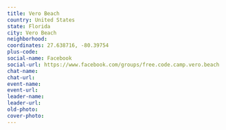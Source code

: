 ```yaml
---
title: Vero Beach
country: United States
state: Florida
city: Vero Beach
neighborhood: 
coordinates: 27.638716, -80.39754
plus-code:
social-name: Facebook
social-url: https://www.facebook.com/groups/free.code.camp.vero.beach
chat-name:
chat-url:
event-name:
event-url:
leader-name:
leader-url:
old-photo: 
cover-photo:
---
```

